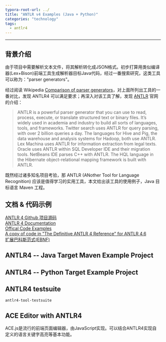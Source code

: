 ```yaml
---
typora-root-url: ../
title: "ANTLR v4 Examples (Java + Python)"
categories: "technology"
tags:
  - antlr4
---
```



<!-- TODO -->

---

## 背景介绍

由于项目中需要解析文本文件，将其解析转化成JSON格式。初步打算用类似编译器(Lex+Bison)前端工具生成解析器目标Java代码，经过一番搜索研究，这类工具可以称为："parser generators"。

经过阅读 Wikipedia [Comparison of parser generators](https://en.wikipedia.org/wiki/Comparison_of_parser_generators)，对上面所列出工具的一番对比，发现 ANTLR4 可以满足要求；再深入对该工具了解，发现 [ANTLR](http://www.antlr.org/index.html) 官网的介绍：

> ANTLR is a powerful parser generator that you can use to read, process, execute, or translate structured text or binary files. It’s widely used in academia and industry to build all sorts of languages, tools, and frameworks. Twitter search uses ANTLR for query parsing, with over 2 billion queries a day. The languages for Hive and Pig, the data warehouse and analysis systems for Hadoop, both use ANTLR. Lex Machina uses ANTLR for information extraction from legal texts. Oracle uses ANTLR within SQL Developer IDE and their migration tools. NetBeans IDE parses C++ with ANTLR. The HQL language in the Hibernate object-relational mapping framework is built with ANTLR.

既然经过诸多知名项目考验，那 ANTLR (ANother Tool for Language Recognition) 应该是值得学习的实用工具，本文给出该工具的使用例子，Java 目标语言 Maven 工程。


## 文档 & 代码示例

[ANTLR 4 Github 项目源码](https://github.com/antlr/antlr4)  
[ANTLR 4 Documentation](https://github.com/antlr/antlr4/blob/master/doc/index.md)  
[Offical Code Examples](https://media.pragprog.com/titles/tpantlr2/code/tpantlr2-code.tgz)  
[A copy of code in "The Definitive ANTLR 4 Reference" for ANTLR 4.6](https://github.com/blindpirate/the-definitive-antlr4-reference-code)  
[扩展巴科斯范式(EBNF)](https://zh.wikipedia.org/wiki/%E6%89%A9%E5%B1%95%E5%B7%B4%E7%A7%91%E6%96%AF%E8%8C%83%E5%BC%8F)  

## ANTLR4 -- Java Target Maven Example Project

[]()  

## ANTLR4 -- Python Target Example Project


## ANTLR4 testsuite

[](https://github.com/antlr/antlr4) `antlr4-tool-testsuite`

## ACE Editor with ANTLR4

ACE.js是流行的前端页面编辑器，由JavaScript实现。可以结合ANTLR4实现自定义的语言关键字高亮等基本功能。

[](https://github.com/antlr/antlr4/blob/master/doc/ace-javascript-target.md)  
